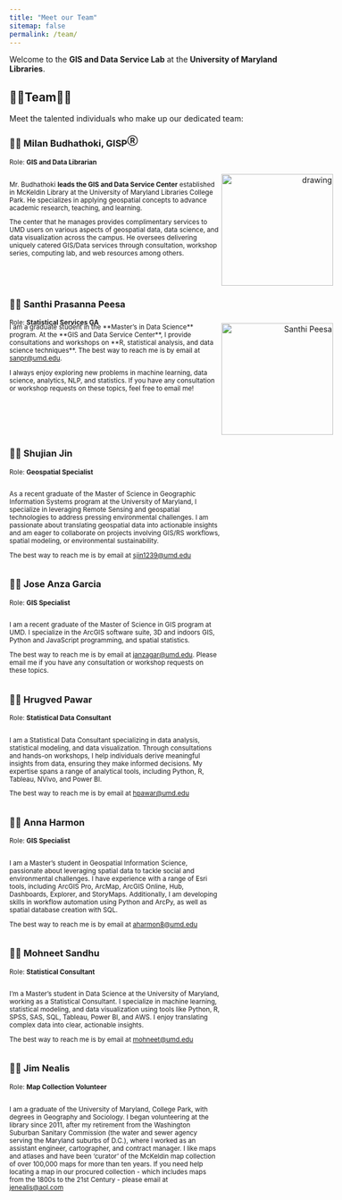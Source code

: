 ```yaml
---
title: "Meet our Team"
sitemap: false
permalink: /team/
---
```

Welcome to the **GIS and Data Service Lab** at the **University of Maryland Libraries**. 

<!-- Please feel free to visit us at {site.address} or contact us at {site.email}. -->

## 👩‍💻Team👨‍💻 

Meet the talented individuals who make up our dedicated team:

### 👨‍💻 Milan Budhathoki, GISP<sup>Ⓡ</sup>

<sub >Role: **GIS and Data Librarian**</sub >

<div style="display: flex;">
<div style="  display: inline-block;
  margin-right: -50px;
  width:75%;
  text-align: left;">

<small>

Mr. Budhathoki <b>leads the GIS and Data Service Center</b> established in McKeldin Library at the University of Maryland Libraries College Park. He specializes in applying geospatial concepts to advance academic research, teaching, and learning.

The center that he manages provides complimentary services to UMD users on various aspects of geospatial data, data science, and data visualization across the campus. He oversees delivering uniquely catered GIS/Data services through consultation, workshop series, computing lab, and web resources among others.

</small>
</div>
<div style="display: inline-block; margin-right: -300px; width:50%; text-align: right; padding:0px">
<img src="https://www.lib.umd.edu/sites/default/files/styles/optimized/public/people/mbudhathoki.png?itok=-qOwI2tI" alt="drawing" width="200"/>
</div>
<div style="clear:both;"></div>
</div>

### 👨‍💻 Santhi Prasanna Peesa 

<sub >Role: **Statistical Services GA**</sub>

<div style="display: flex; margin-top: -20px">
<div class="#notice" style="  display: inline-block; margin-right: -50px; width:75%; text-align: left;">

<small>
I am a graduate student in the **Master’s in Data Science** program. At the **GIS and Data Service Center**, I provide consultations and workshops on **R, statistical analysis, and data science techniques**.
The best way to reach me is by email at <a href="mailto:sanpr@umd.edu">sanpr@umd.edu</a>.

I always enjoy exploring new problems in machine learning, data science, analytics, NLP, and statistics. If you have any consultation or workshop requests on these topics, feel free to email me!



</small>
</div>
<div style="display: inline-block; margin-right: -300px; width:50%; text-align: right; padding:0px">
<img src="https://drive.google.com/uc?export=view&id=13Kt0T4mMQDp3d8YiDiaYSOs7uPxul4Ln" alt="Santhi Peesa" width="200"/>
</div>
<div style="clear:both;"></div>
</div>


### 👨‍🎓 Shujian Jin

<sub >Role: **Geospatial Specialist**</sub >
<div style="display: flex;">
<div style="display: inline-block; margin-right: -50px; width:75%; text-align: left;">

<small>

As a recent graduate of the Master of Science in Geographic Information Systems program at the University of Maryland, I specialize in leveraging Remote Sensing and geospatial technologies to address pressing environmental challenges. I am passionate about translating geospatial data into actionable insights and am eager to collaborate on projects involving GIS/RS workflows, spatial modeling, or environmental sustainability.

The best way to reach me is by email at <a href="mailto:sjin1239@umd.edu">sjin1239@umd.edu</a>

</small>
</div>
<div style="display: inline-block; margin-right: -300px; width:50%; text-align: right; padding:0px"></div>
<div style="clear:both;"></div>
</div>

### 👨‍🎓 Jose Anza Garcia

<sub >Role: **GIS Specialist**</sub >
<div style="display: flex;">
<div style="display: inline-block; margin-right: -50px; width:75%; text-align: left;">

<small>

I am a recent graduate of the Master of Science in GIS program at UMD. I specialize in the ArcGIS software suite, 3D and indoors GIS, Python and JavaScript programming, and spatial statistics.

The best way to reach me is by email at <a href="mailto:janzagar@umd.edu">janzagar@umd.edu</a>. Please email me if you have any consultation or workshop requests on these topics.

</small>
</div>
<div style="display: inline-block; margin-right: -300px; width:50%; text-align: right; padding:0px"></div>
<div style="clear:both;"></div>
</div>

### 👨‍🎓 Hrugved Pawar

<sub >Role: **Statistical Data Consultant**</sub >
<div style="display: flex;">
<div style="display: inline-block; margin-right: -50px; width:75%; text-align: left;">

<small>

I am a Statistical Data Consultant specializing in data analysis, statistical modeling, and data visualization. Through consultations and hands-on workshops, I help individuals derive meaningful insights from data, ensuring they make informed decisions. My expertise spans a range of analytical tools, including Python, R, Tableau, NVivo, and Power BI.

The best way to reach me is by email at <a href="mailto:hpawar@umd.edu">hpawar@umd.edu</a>

</small>
</div>
<div style="display: inline-block; margin-right: -300px; width:50%; text-align: right; padding:0px"></div>
<div style="clear:both;"></div>
</div>

### 👩‍🎓 Anna Harmon

<sub >Role: **GIS Specialist**</sub >
<div style="display: flex;">
<div style="display: inline-block; margin-right: -50px; width:75%; text-align: left;">

<small>

I am a Master’s student in Geospatial Information Science, passionate about leveraging spatial data to tackle social and environmental challenges. I have experience with a range of Esri tools, including ArcGIS Pro, ArcMap, ArcGIS Online, Hub, Dashboards, Explorer, and StoryMaps. Additionally, I am developing skills in workflow automation using Python and ArcPy, as well as spatial database creation with SQL.

The best way to reach me is by email at <a href="mailto:aharmon8@umd.edu">aharmon8@umd.edu</a>

</small>
</div>
<div style="display: inline-block; margin-right: -300px; width:50%; text-align: right; padding:0px"></div>
<div style="clear:both;"></div>
</div>

### 👨‍🎓 Mohneet Sandhu

<sub >Role: **Statistical Consultant**</sub >
<div style="display: flex;">
<div style="display: inline-block; margin-right: -50px; width:75%; text-align: left;">

<small>

I’m a Master’s student in Data Science at the University of Maryland, working as a Statistical Consultant. I specialize in machine learning, statistical modeling, and data visualization using tools like Python, R, SPSS, SAS, SQL, Tableau, Power BI, and AWS. I enjoy translating complex data into clear, actionable insights.

The best way to reach me is by email at <a href="mailto:mohneet@umd.edu">mohneet@umd.edu</a>

</small>
</div>
<div style="display: inline-block; margin-right: -300px; width:50%; text-align: right; padding:0px"></div>
<div style="clear:both;"></div>
</div>


### 👨‍💻 Jim Nealis

<sub >Role: **Map Collection Volunteer**</sub >
<div style="display: flex;">
<div style="  display: inline-block;
  margin-right: -50px;
  width:75%;
  text-align: left;">

<small>

I am a graduate of the University of Maryland, College Park, with degrees in Geography and Sociology.  I began volunteering at the library since 2011, after my retirement from the Washington Suburban Sanitary Commission (the water and sewer agency serving the Maryland suburbs of D.C.), where I worked as an assistant engineer, cartographer, and contract manager.  I like maps and atlases and have been ‘curator’ of the McKeldin map collection of over 100,000 maps for more than ten years.  If you need help locating a map in our procured collection - which includes maps from the 1800s to the 21st Century - please email at <a href="mailto:jenealis@aol.com">jenealis@aol.com</a>

</small>
</div>
<div style="display: inline-block; margin-right: -300px; width:50%; text-align: right; padding:0px">
<!-- <img src="https://ca.slack-edge.com/T054162SPA6-U053ZD1MA3H-0bff05b16030-512" alt="drawing" width="200"/> -->
</div>
<div style="clear:both;"></div>
</div>

